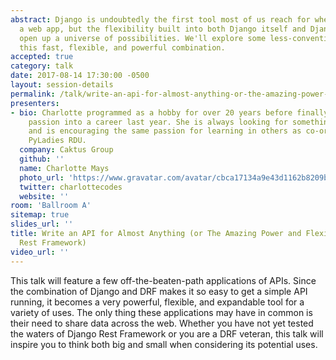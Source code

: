 ```yaml
---
abstract: Django is undoubtedly the first tool most of us reach for when building
  a web app, but the flexibility built into both Django itself and Django Rest Framework
  open up a universe of possibilities. We'll explore some less-conventional uses of
  this fast, flexible, and powerful combination.
accepted: true
category: talk
date: 2017-08-14 17:30:00 -0500
layout: session-details
permalink: /talk/write-an-api-for-almost-anything-or-the-amazing-power-and-flexibility-of-django-rest-framework/
presenters:
- bio: Charlotte programmed as a hobby for over 20 years before finally turning that
    passion into a career last year. She is always looking for something new to learn,
    and is encouraging the same passion for learning in others as co-organizer of
    PyLadies RDU.
  company: Caktus Group
  github: ''
  name: Charlotte Mays
  photo_url: 'https://www.gravatar.com/avatar/cbca17134a9e43d1162b8209bd2999d0?s=400'
  twitter: charlottecodes
  website: ''
room: 'Ballroom A'
sitemap: true
slides_url: ''
title: Write an API for Almost Anything (or The Amazing Power and Flexibility of Django
  Rest Framework)
video_url: ''
---
```


This talk will feature a few off-the-beaten-path applications of APIs. Since the combination of Django and DRF makes it so easy to get a simple API running, it becomes a very powerful, flexible, and expandable tool for a variety of uses. The only thing these applications may have in common is their need to share data across the web.
Whether you have not yet tested the waters of Django Rest Framework or you are a DRF veteran, this talk will inspire you to think both big and small when considering its potential uses.
